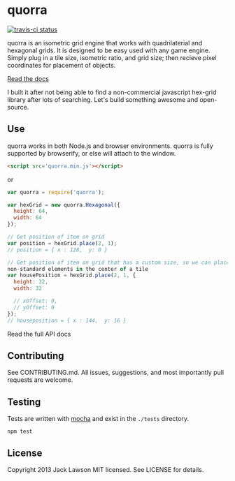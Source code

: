 quorra
======

[![travis-ci status](https://secure.travis-ci.org/ajacksified/quorra.png)](http://travis-ci.org/#!/ajacksified/quorra/builds)

quorra is an isometric grid engine that works with quadrilaterial and hexagonal
grids. It is designed to be easy used with any game engine. Simply plug in a
tile size, isometric ratio, and grid size; then recieve pixel coordinates for
placement of objects.

[Read the docs](http://www.quorra.io)

I built it after not being able to find a non-commercial javascript hex-grid
library after lots of searching. Let's build something awesome and open-source.

Use
---

quorra works in both Node.js and browser environments. quorra is fully
supported by browserify, or else will attach to the window.

```html
<script src='quorra.min.js'></script>
```

or

```javascript
var quorra = require('quorra');
```

```javascript
var hexGrid = new quorra.Hexagonal({
  height: 64,
  width: 64
});

// Get position of item on grid
var position = hexGrid.place(2, 1);
// position = { x : 128,  y: 0 }

// Get position of item on grid that has a custom size, so we can place
non-standard elements in the center of a tile
var housePosition = hexGrid.place(2, 1, {
  height: 32,
  width: 32

  // xOffset: 0,
  // yOffset: 0
});
// houseposition = { x : 144,  y: 16 }

```

Read the full API docs 

Contributing
------------

See CONTRIBUTING.md. All issues, suggestions, and most importantly pull requests
are welcome.

Testing
-------

Tests are written with [mocha](http://mochaui.com) and exist in the `./tests`
directory.

```
npm test
```


License
-------

Copyright 2013 Jack Lawson
MIT licensed. See LICENSE for details.

